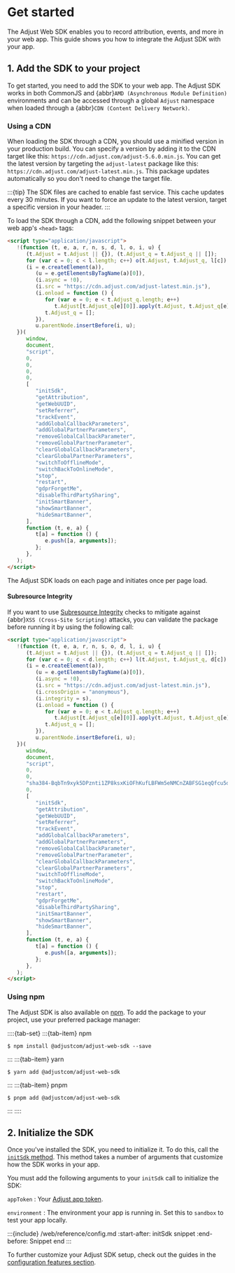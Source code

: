 # Get started

The Adjust Web SDK enables you to record attribution, events, and more in your web app. This guide shows you how to integrate the Adjust SDK with your app.

## 1. Add the SDK to your project

To get started, you need to add the SDK to your web app. The Adjust SDK works in both CommonJS and {abbr}`AMD (Asynchronous Module Definition)` environments and can be accessed through a global `Adjust` namespace when loaded through a {abbr}`CDN (Content Delivery Network)`.

### Using a CDN

When loading the SDK through a CDN, you should use a minified version in your production build. You can specify a version by adding it to the CDN target like this: `https://cdn.adjust.com/adjust-5.6.0.min.js`. You can get the latest version by targeting the `adjust-latest` package like this: `https://cdn.adjust.com/adjust-latest.min.js`. This package updates automatically so you don't need to change the target file.

:::{tip}
The SDK files are cached to enable fast service. This cache updates every 30 minutes. If you want to force an update to the latest version, target a specific version in your header.
:::

To load the SDK through a CDN, add the following snippet between your web app's `<head>` tags:

```html
<script type="application/javascript">
   !(function (t, e, a, r, n, s, d, l, o, i, u) {
      (t.Adjust = t.Adjust || {}), (t.Adjust_q = t.Adjust_q || []);
      for (var c = 0; c < l.length; c++) o(t.Adjust, t.Adjust_q, l[c]);
      (i = e.createElement(a)),
         (u = e.getElementsByTagName(a)[0]),
         (i.async = !0),
         (i.src = "https://cdn.adjust.com/adjust-latest.min.js"),
         (i.onload = function () {
            for (var e = 0; e < t.Adjust_q.length; e++)
               t.Adjust[t.Adjust_q[e][0]].apply(t.Adjust, t.Adjust_q[e][1]);
            t.Adjust_q = [];
         }),
         u.parentNode.insertBefore(i, u);
   })(
      window,
      document,
      "script",
      0,
      0,
      0,
      0,
      [
         "initSdk",
         "getAttribution",
         "getWebUUID",
         "setReferrer",
         "trackEvent",
         "addGlobalCallbackParameters",
         "addGlobalPartnerParameters",
         "removeGlobalCallbackParameter",
         "removeGlobalPartnerParameter",
         "clearGlobalCallbackParameters",
         "clearGlobalPartnerParameters",
         "switchToOfflineMode",
         "switchBackToOnlineMode",
         "stop",
         "restart",
         "gdprForgetMe",
         "disableThirdPartySharing",
         "initSmartBanner",
         "showSmartBanner",
         "hideSmartBanner",
      ],
      function (t, e, a) {
         t[a] = function () {
            e.push([a, arguments]);
         };
      },
   );
</script>
```

The Adjust SDK loads on each page and initiates once per page load.

#### Subresource Integrity

If you want to use [Subresource Integrity](https://developer.mozilla.org/en-US/docs/Web/Security/Subresource_Integrity) checks to mitigate against {abbr}`XSS (Cross-Site Scripting)` attacks, you can validate the package before running it by using the following call:

```html
<script type="application/javascript">
   !(function (t, e, a, r, n, s, o, d, l, i, u) {
      (t.Adjust = t.Adjust || {}), (t.Adjust_q = t.Adjust_q || []);
      for (var c = 0; c < d.length; c++) l(t.Adjust, t.Adjust_q, d[c]);
      (i = e.createElement(a)),
         (u = e.getElementsByTagName(a)[0]),
         (i.async = !0),
         (i.src = "https://cdn.adjust.com/adjust-latest.min.js"),
         (i.crossOrigin = "anonymous"),
         (i.integrity = s),
         (i.onload = function () {
            for (var e = 0; e < t.Adjust_q.length; e++)
               t.Adjust[t.Adjust_q[e][0]].apply(t.Adjust, t.Adjust_q[e][1]);
            t.Adjust_q = [];
         }),
         u.parentNode.insertBefore(i, u);
   })(
      window,
      document,
      "script",
      0,
      0,
      "sha384-BqbTn9xyk5DPznti1ZP8ksxKiOFhKufLBFWm5eNMCnZABFSG1eqQfcu5dsiZJHu5",
      0,
      [
         "initSdk",
         "getAttribution",
         "getWebUUID",
         "setReferrer",
         "trackEvent",
         "addGlobalCallbackParameters",
         "addGlobalPartnerParameters",
         "removeGlobalCallbackParameter",
         "removeGlobalPartnerParameter",
         "clearGlobalCallbackParameters",
         "clearGlobalPartnerParameters",
         "switchToOfflineMode",
         "switchBackToOnlineMode",
         "stop",
         "restart",
         "gdprForgetMe",
         "disableThirdPartySharing",
         "initSmartBanner",
         "showSmartBanner",
         "hideSmartBanner",
      ],
      function (t, e, a) {
         t[a] = function () {
            e.push([a, arguments]);
         };
      },
   );
</script>
```

### Using npm

The Adjust SDK is also available on [npm](https://www.npmjs.com/package/@adjustcom/adjust-web-sdk). To add the package to your project, use your preferred package manager:

::::{tab-set}
:::{tab-item} npm

```console
$ npm install @adjustcom/adjust-web-sdk --save
```

:::
:::{tab-item} yarn

```console
$ yarn add @adjustcom/adjust-web-sdk
```

:::
:::{tab-item} pnpm

```console
$ pnpm add @adjustcom/adjust-web-sdk
```

:::
::::

## 2. Initialize the SDK

Once you've installed the SDK, you need to initialize it. To do this, call the [`initSdk` method](#web-initsdk-invocation). This method takes a number of arguments that customize how the SDK works in your app.

You must add the following arguments to your `initSdk` call to initialize the SDK:

`appToken`
: Your [Adjust app token](https://help.adjust.com/en/suite/article/app-token-and-reporting-currency).

`environment`
: The environment your app is running in. Set this to `sandbox` to test your app locally.

:::{include} /web/reference/config.md
:start-after: initSdk snippet
:end-before: Snippet end
:::

To further customize your Adjust SDK setup, check out the guides in the [configuration features section](/web/configuration/index.md).
